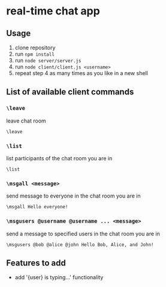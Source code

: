 # real-time chat app

## Usage

1. clone repository
2. run `npm install`
3. run `node server/server.js`
4. run `node client/client.js <username>`
5. repeat step 4 as many times as you like in a new shell

## List of available client commands

### `\leave`

leave chat room

```text
\leave
```

### `\list`

list participants of the chat room you are in

```text
\list
```

### `\msgall <message>`

send message to everyone in the chat room you are in  

```text
\msgall Hello everyone!
```

### `\msgusers @username @username ... <message>`

send a message to specified users in the chat room you are in

```text
\msgusers @bob @alice @john Hello Bob, Alice, and John!
```

## Features to add

- add '{user} is typing...' functionality
